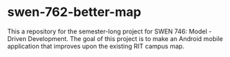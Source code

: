# swen-762-better-map
This a repository for the semester-long project for SWEN 746: Model -Driven Development. The goal of this project is to make an Android mobile application that improves upon the existing RIT campus map.
